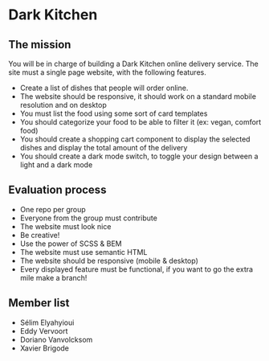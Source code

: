 # Dark Kitchen 

## The mission
You will be in charge of building a Dark Kitchen online delivery service. The site must a single page website, with the following features.

* Create a list of dishes that people will order online.
* The website should be responsive, it should work on a standard mobile resolution and on desktop
* You must list the food using some sort of card templates
* You should categorize your food to be able to filter it (ex: vegan, comfort food)
* You should create a shopping cart component to display the selected dishes and display the total amount of the delivery
* You should create a dark mode switch, to toggle your design between a light and a dark mode

## Evaluation process
* One repo per group
* Everyone from the group must contribute
* The website must look nice
* Be creative!
* Use the power of SCSS & BEM
* The website must use semantic HTML
* The website should be responsive (mobile & desktop)
* Every displayed feature must be functional, if you want to go the extra mile make a branch! 

## Member list
* Sélim Elyahyioui
* Eddy Vervoort
* Doriano Vanvolcksom
* Xavier Brigode